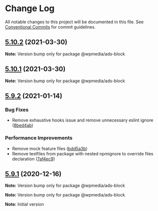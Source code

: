 # Change Log

All notable changes to this project will be documented in this file.
See [Conventional Commits](https://conventionalcommits.org) for commit guidelines.

## [5.10.2](https://github.com/WPMedia/fusion-news-theme-blocks/compare/v5.10.0...v5.10.2) (2021-03-30)

**Note:** Version bump only for package @wpmedia/ads-block





## [5.10.1](https://github.com/WPMedia/fusion-news-theme-blocks/compare/v5.10.0...v5.10.1) (2021-03-30)

**Note:** Version bump only for package @wpmedia/ads-block





## [5.9.2](https://github.com/WPMedia/fusion-news-theme-blocks/compare/v5.9.1...v5.9.2) (2021-01-14)


### Bug Fixes

* Remove exhaustive hooks issue and remove unnecessary eslint ignore ([8bed4ab](https://github.com/WPMedia/fusion-news-theme-blocks/commit/8bed4ab8524ff27814023ca85af2613307a2510d))


### Performance Improvements

* Remove mock feature files ([bdd5a3b](https://github.com/WPMedia/fusion-news-theme-blocks/commit/bdd5a3bc942ac93a97623bf5c1fdd3aec264aa6f))
* Remove testfiles from package with nested npmignore to override files declaration ([7af4ec9](https://github.com/WPMedia/fusion-news-theme-blocks/commit/7af4ec9b0973341302934d001886bd68bf64ad78))





## [5.9.1](https://github.com/WPMedia/fusion-news-theme-blocks/compare/v5.9.0...v5.9.1) (2020-12-16)

**Note:** Version bump only for package @wpmedia/ads-block







**Note:** Version bump only for package @wpmedia/ads-block





**Note:** Initial version
